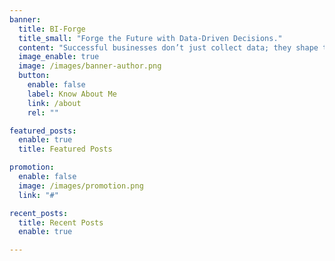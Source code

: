 ```yaml
---
banner:
  title: BI-Forge
  title_small: "Forge the Future with Data-Driven Decisions."
  content: "Successful businesses don’t just collect data; they shape the future by using it to make informed, proactive decisions."
  image_enable: true
  image: /images/banner-author.png
  button:
    enable: false
    label: Know About Me
    link: /about
    rel: ""

featured_posts:
  enable: true
  title: Featured Posts

promotion:
  enable: false
  image: /images/promotion.png
  link: "#"

recent_posts:
  title: Recent Posts
  enable: true

---
```

